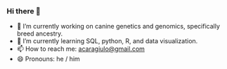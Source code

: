 ### Hi there 👋

- 🔭 I’m currently working on canine genetics and genomics, specifically breed ancestry.
- 🌱 I’m currently learning SQL, python, R, and data visualization.
- 📫 How to reach me: acaragiulo@gmail.com
- 😄 Pronouns: he / him

<!--
**ACaragiulo/ACaragiulo** is a ✨ _special_ ✨ repository because its `README.md` (this file) appears on your GitHub profile.

Here are some ideas to get you started:


- 👯 I’m looking to collaborate on ...
- 🤔 I’m looking for help with ...
- 💬 Ask me about ...

- ⚡ Fun fact: ...
-->
